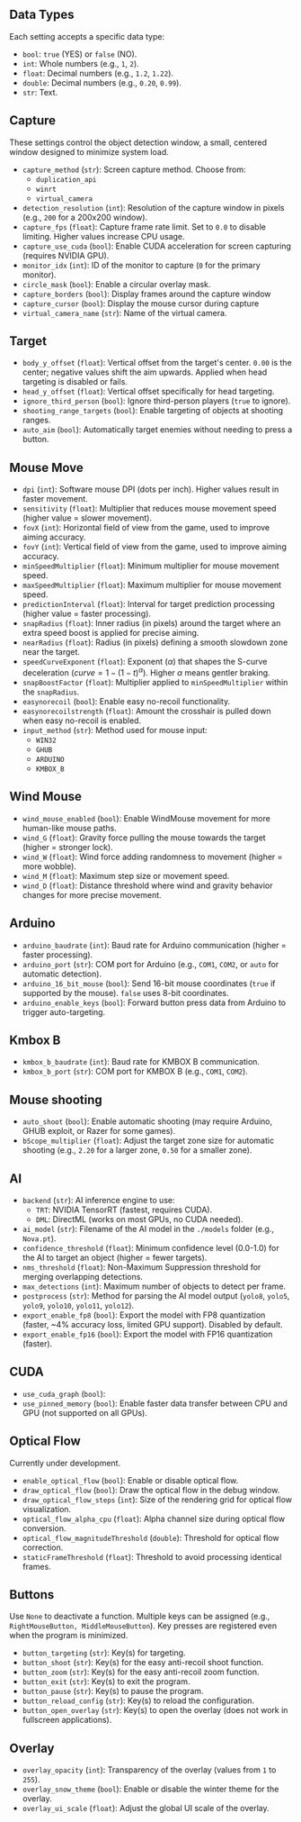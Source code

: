 ## Data Types

Each setting accepts a specific data type:

-   `bool`: `true` (YES) or `false` (NO).
-   `int`: Whole numbers (e.g., `1`, `2`).
-   `float`: Decimal numbers (e.g., `1.2`, `1.22`).
-   `double`: Decimal numbers (e.g., `0.20`, `0.99`).
-   `str`: Text.

## Capture

These settings control the object detection window, a small, centered window designed to minimize system load.

-   `capture_method` (`str`): Screen capture method. Choose from:
    -   `duplication_api`
    -   `winrt`
    -   `virtual_camera`
-   `detection_resolution` (`int`): Resolution of the capture window in pixels (e.g., `200` for a 200x200 window).
-   `capture_fps` (`float`): Capture frame rate limit. Set to `0.0` to disable limiting. Higher values increase CPU usage.
-   `capture_use_cuda` (`bool`): Enable CUDA acceleration for screen capturing (requires NVIDIA GPU).
-   `monitor_idx` (`int`): ID of the monitor to capture (`0` for the primary monitor).
-   `circle_mask` (`bool`): Enable a circular overlay mask.
-   `capture_borders` (`bool`): Display frames around the capture window
-   `capture_cursor` (`bool`): Display the mouse cursor during capture
-   `virtual_camera_name` (`str`): Name of the virtual camera.

## Target

-   `body_y_offset` (`float`): Vertical offset from the target's center. `0.00` is the center; negative values shift the aim upwards. Applied when head targeting is disabled or fails.
-   `head_y_offset` (`float`): Vertical offset specifically for head targeting.
-   `ignore_third_person` (`bool`): Ignore third-person players (`true` to ignore).
-   `shooting_range_targets` (`bool`): Enable targeting of objects at shooting ranges.
-   `auto_aim` (`bool`): Automatically target enemies without needing to press a button.

## Mouse Move

-   `dpi` (`int`): Software mouse DPI (dots per inch). Higher values result in faster movement.
-   `sensitivity` (`float`): Multiplier that reduces mouse movement speed (higher value = slower movement).
-   `fovX` (`int`): Horizontal field of view from the game, used to improve aiming accuracy.
-   `fovY` (`int`): Vertical field of view from the game, used to improve aiming accuracy.
-   `minSpeedMultiplier` (`float`): Minimum multiplier for mouse movement speed.
-   `maxSpeedMultiplier` (`float`): Maximum multiplier for mouse movement speed.
-   `predictionInterval` (`float`): Interval for target prediction processing (higher value = faster processing).
-   `snapRadius` (`float`): Inner radius (in pixels) around the target where an extra speed boost is applied for precise aiming.
-   `nearRadius` (`float`): Radius (in pixels) defining a smooth slowdown zone near the target.
-   `speedCurveExponent` (`float`): Exponent ($\alpha$) that shapes the S-curve deceleration ($curve = 1 - (1 - t)^\alpha$). Higher $\alpha$ means gentler braking.
-   `snapBoostFactor` (`float`): Multiplier applied to `minSpeedMultiplier` within the `snapRadius`.
-   `easynorecoil` (`bool`): Enable easy no-recoil functionality.
-   `easynorecoilstrength` (`float`): Amount the crosshair is pulled down when easy no-recoil is enabled.
-   `input_method` (`str`): Method used for mouse input:
    -   `WIN32`
    -   `GHUB`
    -   `ARDUINO`
    -   `KMBOX_B`

## Wind Mouse

-   `wind_mouse_enabled` (`bool`): Enable WindMouse movement for more human-like mouse paths.
-   `wind_G` (`float`): Gravity force pulling the mouse towards the target (higher = stronger lock).
-   `wind_W` (`float`): Wind force adding randomness to movement (higher = more wobble).
-   `wind_M` (`float`): Maximum step size or movement speed.
-   `wind_D` (`float`): Distance threshold where wind and gravity behavior changes for more precise movement.

## Arduino

-   `arduino_baudrate` (`int`): Baud rate for Arduino communication (higher = faster processing).
-   `arduino_port` (`str`): COM port for Arduino (e.g., `COM1`, `COM2`, or `auto` for automatic detection).
-   `arduino_16_bit_mouse` (`bool`): Send 16-bit mouse coordinates (`true` if supported by the mouse). `false` uses 8-bit coordinates.
-   `arduino_enable_keys` (`bool`): Forward button press data from Arduino to trigger auto-targeting.

## Kmbox B

-   `kmbox_b_baudrate` (`int`): Baud rate for KMBOX B communication.
-   `kmbox_b_port` (`str`): COM port for KMBOX B (e.g., `COM1`, `COM2`).

## Mouse shooting

-   `auto_shoot` (`bool`): Enable automatic shooting (may require Arduino, GHUB exploit, or Razer for some games).
-   `bScope_multiplier` (`float`): Adjust the target zone size for automatic shooting (e.g., `2.20` for a larger zone, `0.50` for a smaller zone).

## AI

-   `backend` (`str`): AI inference engine to use:
    -   `TRT`: NVIDIA TensorRT (fastest, requires CUDA).
    -   `DML`: DirectML (works on most GPUs, no CUDA needed).
-   `ai_model` (`str`): Filename of the AI model in the `./models` folder (e.g., `Nova.pt`).
-   `confidence_threshold` (`float`): Minimum confidence level (0.0-1.0) for the AI to target an object (higher = fewer targets).
-   `nms_threshold` (`float`): Non-Maximum Suppression threshold for merging overlapping detections.
-   `max_detections` (`int`): Maximum number of objects to detect per frame.
-   `postprocess` (`str`): Method for parsing the AI model output (`yolo8`, `yolo5`, `yolo9`, `yolo10`, `yolo11`, `yolo12`).
-   `export_enable_fp8` (`bool`): Export the model with FP8 quantization (faster, \~4% accuracy loss, limited GPU support). Disabled by default.
-   `export_enable_fp16` (`bool`): Export the model with FP16 quantization (faster).

## CUDA

-   `use_cuda_graph` (`bool`): 
-   `use_pinned_memory` (`bool`): Enable faster data transfer between CPU and GPU (not supported on all GPUs).

## Optical Flow

Currently under development.

-   `enable_optical_flow` (`bool`): Enable or disable optical flow.
-   `draw_optical_flow` (`bool`): Draw the optical flow in the debug window.
-   `draw_optical_flow_steps` (`int`): Size of the rendering grid for optical flow visualization.
-   `optical_flow_alpha_cpu` (`float`): Alpha channel size during optical flow conversion.
-   `optical_flow_magnitudeThreshold` (`double`): Threshold for optical flow correction.
-   `staticFrameThreshold` (`float`): Threshold to avoid processing identical frames.

## Buttons

Use `None` to deactivate a function. Multiple keys can be assigned (e.g., `RightMouseButton, MiddleMouseButton`). Key presses are registered even when the program is minimized.

-   `button_targeting` (`str`): Key(s) for targeting.
-   `button_shoot` (`str`): Key(s) for the easy anti-recoil shoot function.
-   `button_zoom` (`str`): Key(s) for the easy anti-recoil zoom function.
-   `button_exit` (`str`): Key(s) to exit the program.
-   `button_pause` (`str`): Key(s) to pause the program.
-   `button_reload_config` (`str`): Key(s) to reload the configuration.
-   `button_open_overlay` (`str`): Key(s) to open the overlay (does not work in fullscreen applications).

## Overlay

-   `overlay_opacity` (`int`): Transparency of the overlay (values from `1` to `255`).
-   `overlay_snow_theme` (`bool`): Enable or disable the winter theme for the overlay.
-   `overlay_ui_scale` (`float`): Adjust the global UI scale of the overlay.
